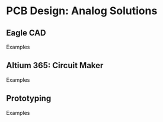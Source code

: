 # PCB Design: Analog Solutions

## Eagle CAD
Examples

## Altium 365: Circuit Maker
Examples

## Prototyping
Examples

